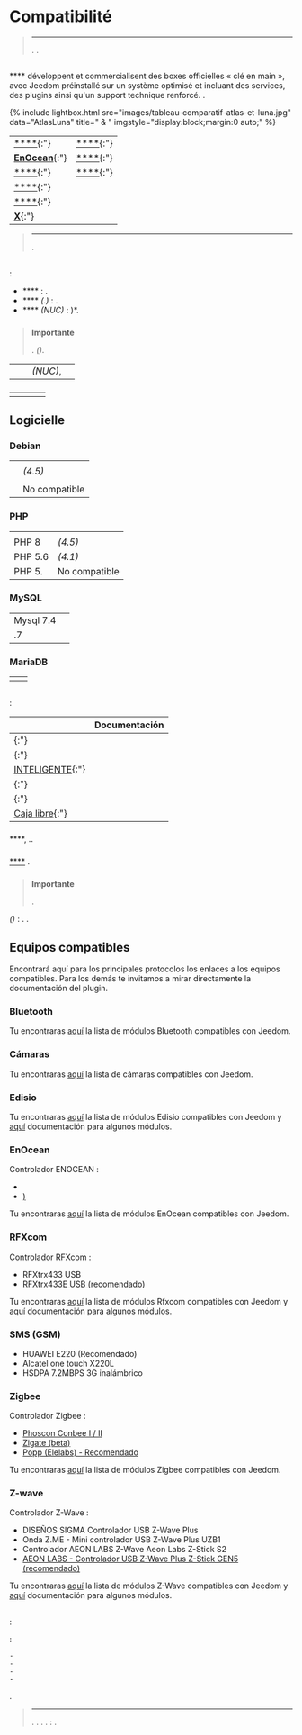 # Compatibilité

>****
>
>. .

## 

**** développent et commercialisent des boxes officielles « clé en main », avec Jeedom préinstallé sur un système optimisé et incluant des services, des plugins ainsi qu'un support technique renforcé. .

{% include lightbox.html src="images/tableau-comparatif-atlas-et-luna.jpg" data="AtlasLuna" title=" & " imgstyle="display:block;margin:0 auto;" %}

|             |              |
|-------------------------|-------------------------|
| [ ****](https://www.domadoo.fr/fr/box-domotique/7329-jeedom-controleur-domotique-jeedom-atlas-sans-protocole.html){:"} | [ ****](https://www.domadoo.fr/fr/box-domotique/6280-jeedom-controleur-domotique-jeedom-luna-z-wave700-zigbee30-bt.html){:"} |
| [ **EnOcean**](https://www.domadoo.fr/fr/box-domotique/5877-jeedom-atlas-enocean.html){:"} | [ ****](https://www.domadoo.fr/fr/box-domotique/6615-jeedom-controleur-domotique-jeedom-luna-z-wave-zigbee-et-4g.html){:"} |
| [ ****](https://www.domadoo.fr/fr/box-domotique/6857-jeedom-controleur-domotique-jeedom-atlas-enocean-dongle-z-wave-zooz.html){:"} | [ ****](https://www.domadoo.fr/fr/box-domotique/6617-jeedom-controleur-domotique-jeedom-luna-z-wave-zigbee-lorawan-4g.html){:"} |
| [ ****](https://www.domadoo.fr/fr/box-domotique/6567-jeedom-controleur-domotique-sur-rail-din-jeedom-atlas-pro-sans-antenne.html){:"} |             |
| [ ****](https://www.domadoo.fr/fr/box-domotique/6565-jeedom-atlas-pro-enocean.html){:"} |             |
| [ **X**](https://www.domadoo.fr/fr/box-domotique/6563-jeedom-controleur-domotique-sur-rail-din-jeedom-atlas-pro-knx.html){:"} |             |

>****
>
>.

## 

 :

- **** : .
- **** *(.)* : .
- **** *(NUC)* :  [](../howtoadvance/vmware.installation_sur_nuc) )*.

### 

>**Importante**
>
>.  *()*.

|       |        |             |            |
|------------------------|------------------------|------------------------|------------------------|
|      |  |  *(NUC)*,  |  |

### 

|       |        |             |            |
|------------------------|------------------------|------------------------|------------------------|
|      |  |  |       |

## Logicielle

### Debian

|             |              |
|--------------------|--------------------|
|  |          |
|  |  *(4.5)*   |
|    |  |
|  | No compatible |

### PHP

|             |              |
|--------------------|--------------------|
|               |          |
| PHP 8              |  *(4.5)*   |
| PHP 5.6            |  *(4.1)* |
| PHP 5. | No compatible     |

### MySQL

|             |              |
|--------------------|--------------------|
| Mysql 7.4          |          |
| .7  |            |

### MariaDB

|             |              |
|--------------------|--------------------|
|          |          |

## 

 :

|       | Documentación      |
|--------------------|--------------------|
| [](https://images.jeedom.com/luna/){:"} | [](../plugins/home%20automation%20protocol/luna) |
| [](https://images.jeedom.com/atlas/){:"} | [](../installation/recovery) |
| [INTELIGENTE](https://images.jeedom.com/smart/){:"} | [](../installation/recovery) |
| [](https://images.jeedom.com/x86-64/){:"} | [](../installation/baremetal) |
| [](https://images.jeedom.com/x86-64/){:"} | [](../installation/vm) |
| [Caja libre](https://images.jeedom.com/freebox/){:"} | [](../installation/freeboxdelta) |

### 

 ****, ..

### 

 [****](../premiers-pas/#Première%20connexion) .

### 

>**Importante**
>
>
>.

 *()*  : . .

## Equipos compatibles

Encontrará aquí para los principales protocolos los enlaces a los equipos compatibles.
Para los demás te invitamos a mirar directamente la documentación del plugin.

### Bluetooth

Tu encontraras [aquí](https://compatibility.jeedom.com/index.php?p=home&plugin=blea) la lista de módulos Bluetooth compatibles con Jeedom.

### Cámaras

Tu encontraras [aquí](https://compatibility.jeedom.com/index.php?v=d&p=home&search=&plugin=camera) la lista de cámaras compatibles con Jeedom.

### Edisio

Tu encontraras [aquí](../edisio/equipement.compatible) la lista de módulos Edisio compatibles con Jeedom y [aquí](../edisio/) documentación para algunos módulos.

### EnOcean

Controlador ENOCEAN :

-   [](https://www.domadoo.fr/fr/interface-domotique/3206-enocean-controleur-usb-enocean-avec-connecteur-sma-3700527400280.html)
-   [)](https://www.domadoo.fr/fr/interface-domotique/2433-enocean-controleur-usb-enocean-3700527400273.html)

Tu encontraras [aquí](https://compatibility.jeedom.com/index.php?v=d&p=home&search=&plugin=openenocean) la lista de módulos EnOcean compatibles con Jeedom.

### RFXcom

Controlador RFXcom :

-   RFXtrx433 USB
-   [RFXtrx433E USB (recomendado)](https://www.domadoo.fr/fr/interface-domotique/4659-rfxcom-interface-radio-recepteuremetteur-xl-43392mhz-usb-chacon-somfy-rts-oregon-et-autres.html)

Tu encontraras [aquí](https://compatibility.jeedom.com/index.php?v=d&p=home&search=&plugin=rfxcom) la lista de módulos Rfxcom compatibles con Jeedom y [aquí](../rfxcom/) documentación para algunos módulos.

### SMS (GSM)

-   HUAWEI E220 (Recomendado)
-   Alcatel one touch X220L
-   HSDPA 7.2MBPS 3G inalámbrico

### Zigbee

Controlador Zigbee :

- [Phoscon Conbee I / II](https://www.domadoo.fr/fr/interface-domotique/4974-phoscon-passerelle-universelle-zigbee-usb-conbee-ii-4260350821328.html)
- [Zigate (beta)](https://www.domadoo.fr/fr/interface-domotique/5734-lixee-dongle-usb-zigbee-zigate-v2-compatible-jeedom-eedomus-domoticz-3770014375094.html?search_query=zigate&results=106)
- [Popp (Elelabs) - Recomendado](https://www.domadoo.fr/fr/interface-domotique/5431-popp-dongle-usb-zigbee-zb-stick-chipset-efr32mg13-4251295701554.html)

Tu encontraras [aquí](https://compatibility.jeedom.com/index.php?v=d&p=home&search=&plugin=zigbee) la lista de módulos Zigbee compatibles con Jeedom.

### Z-wave

Controlador Z-Wave :

-   DISEÑOS SIGMA Controlador USB Z-Wave Plus
-   Onda Z.ME - Mini controlador USB Z-Wave Plus UZB1
-   Controlador AEON LABS Z-Wave Aeon Labs Z-Stick S2
-   [AEON LABS - Controlador USB Z-Wave Plus Z-Stick GEN5 (recomendado)](https://www.domadoo.fr/fr/interface-domotique/2917-aeotec-controleur-usb-z-wave-plus-z-stick-gen5-1220000012813.html?search_query=sigma&results=4)

Tu encontraras [aquí](https://compatibility.jeedom.com/index.php?v=d&p=home&search=&plugin=openzwave) la lista de módulos Z-Wave compatibles con Jeedom y [aquí](../zwave/) documentación para algunos módulos.

## 

 :

 :

    -   
    -   
    -   
    -   

.

>****
>
>. . 
>. 
>. : .
